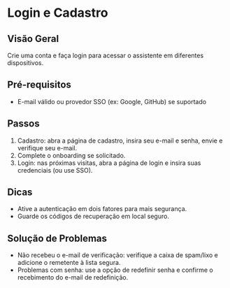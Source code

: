 # Login e Cadastro

## Visão Geral

Crie uma conta e faça login para acessar o assistente em diferentes dispositivos.

## Pré-requisitos

- E-mail válido ou provedor SSO (ex: Google, GitHub) se suportado

## Passos

1. Cadastro: abra a página de cadastro, insira seu e-mail e senha, envie e verifique seu e-mail.
2. Complete o onboarding se solicitado.
3. Login: nas próximas visitas, abra a página de login e insira suas credenciais (ou use SSO).

## Dicas

- Ative a autenticação em dois fatores para mais segurança.
- Guarde os códigos de recuperação em local seguro.

## Solução de Problemas

- Não recebeu o e-mail de verificação: verifique a caixa de spam/lixo e adicione o remetente à lista segura.
- Problemas com senha: use a opção de redefinir senha e confirme o recebimento do e-mail de redefinição.
